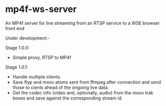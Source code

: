 # mp4f-ws-server
An MP4f server for live streaming from an RTSP service to a WSE browser front end

Under development:-

Stage 1.0.0: 
* Simple proxy, RTSP to MP4f


Stage 1.0.1:
* Handle multiple clients.
* Save ftyp and moov atoms sent from ffmpeg after connection and send those to cients ahead of the ongoing live data.
* Get the codec info (video and, optionally, audio) from the moov trak boxes and save against the corresponding stream id. 
